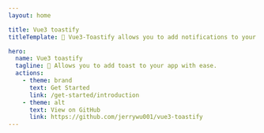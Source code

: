 ```yaml
---
layout: home

title: Vue3 toastify
titleTemplate: 🎉 Vue3-Toastify allows you to add notifications to your app with ease. No more nonsense!

hero:
  name: Vue3 toastify
  tagline: 🎉 Allows you to add toast to your app with ease.
  actions:
    - theme: brand
      text: Get Started
      link: /get-started/introduction
    - theme: alt
      text: View on GitHub
      link: https://github.com/jerrywu001/vue3-toastify
---
```


<div class="VP-Hero">
  <Playground />
</div>

<style>
@media (min-width: 960px) {
  .VP-Hero {
    padding: calc(var(--vp-nav-height) + 80px) 64px 64px;
  }
}
@media (min-width: 640px) {
  .VP-Hero {
    padding: calc(var(--vp-nav-height) + 80px) 48px 64px;
  }
}

.VP-Hero {
  padding: calc(var(--vp-nav-height) + 48px) 24px 48px;
  margin: 0 auto;
  max-width: 1250px;
}
</style>
